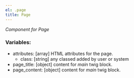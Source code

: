 ```yaml
---
el: .page
title: Page
---
```

_Component for Page_

### Variables:
* attributes: [array] HTML attributes for the page.
  * class: [string] any classed added by user or system
* page_title: [object] content for _main_ twig block.
* page_content: [object] content for _main_ twig block.